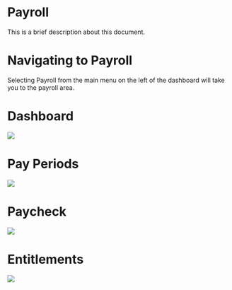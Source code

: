 # Payroll

This is a brief description about this document.


# Navigating to Payroll

Selecting Payroll from the main menu on the left of the dashboard will take you to the payroll area.


# Dashboard

![](09-01-dashboard.png)


# Pay Periods

![](09-02-pay-periods.png)


# Paycheck

![](09-03-paycheck.png)


# Entitlements

![](09-04-entitlements.png)
